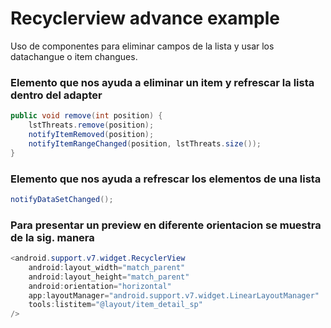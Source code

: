 # Recyclerview advance example
Uso de componentes para eliminar campos de la lista y usar los datachangue o item changues. 

### Elemento que nos ayuda a eliminar un item y refrescar la lista dentro del adapter
```java
public void remove(int position) {
    lstThreats.remove(position);
    notifyItemRemoved(position);
    notifyItemRangeChanged(position, lstThreats.size());
}
```

### Elemento que nos ayuda a refrescar los elementos de una lista
```java
notifyDataSetChanged();
```

### Para presentar un preview en diferente orientacion se muestra de la sig. manera
```java
<android.support.v7.widget.RecyclerView
    android:layout_width="match_parent"
    android:layout_height="match_parent"
    android:orientation="horizontal"
    app:layoutManager="android.support.v7.widget.LinearLayoutManager"
    tools:listitem="@layout/item_detail_sp"
/>
```
